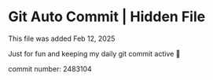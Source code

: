 # Git Auto Commit | Hidden File

This file was added Feb 12, 2025

Just for fun and keeping my daily git commit active 🤪

commit number: 2483104
